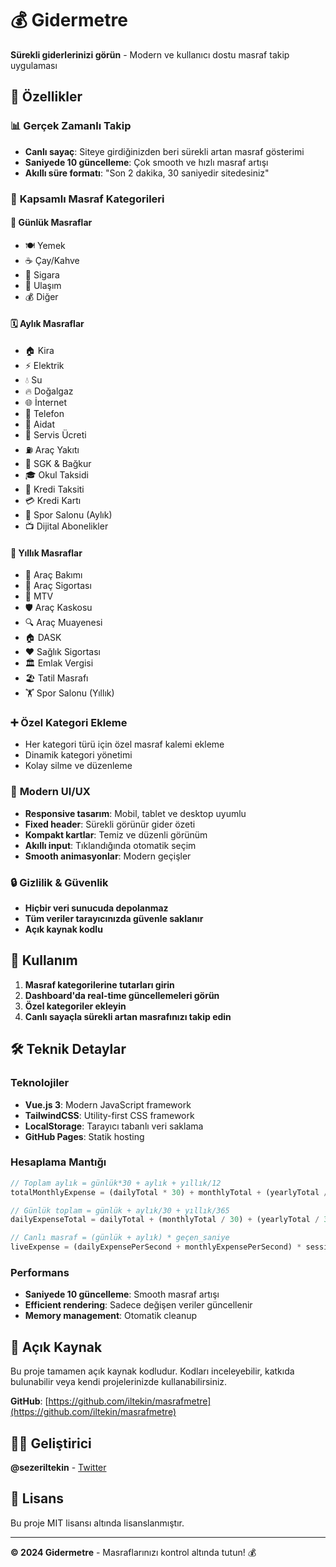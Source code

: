 # 💰 Gidermetre

**Sürekli giderlerinizi görün** - Modern ve kullanıcı dostu masraf takip uygulaması

## 🎯 Özellikler

### 📊 **Gerçek Zamanlı Takip**
- **Canlı sayaç**: Siteye girdiğinizden beri sürekli artan masraf gösterimi
- **Saniyede 10 güncelleme**: Çok smooth ve hızlı masraf artışı
- **Akıllı süre formatı**: "Son 2 dakika, 30 saniyedir sitedesiniz"

### 💸 **Kapsamlı Masraf Kategorileri**

#### 📅 **Günlük Masraflar**
- 🍽️ Yemek
- ☕ Çay/Kahve  
- 🚬 Sigara
- 🚌 Ulaşım
- 💰 Diğer

#### 🗓️ **Aylık Masraflar**
- 🏠 Kira
- ⚡ Elektrik
- 💧 Su
- 🔥 Doğalgaz
- 🌐 İnternet
- 📱 Telefon
- 🏢 Aidat
- 🚐 Servis Ücreti
- ⛽ Araç Yakıtı
- 🏥 SGK & Bağkur
- 🎓 Okul Taksidi
- 🏦 Kredi Taksiti
- 💳 Kredi Kartı
- 💪 Spor Salonu (Aylık)
- 📺 Dijital Abonelikler

#### 📅 **Yıllık Masraflar**
- 🔧 Araç Bakımı
- 🚗 Araç Sigortası
- 📄 MTV
- 🛡️ Araç Kaskosu
- 🔍 Araç Muayenesi
- 🏠 DASK
- ❤️ Sağlık Sigortası
- 🏛️ Emlak Vergisi
- 🏖️ Tatil Masrafı
- 🏋️ Spor Salonu (Yıllık)

### ➕ **Özel Kategori Ekleme**
- Her kategori türü için özel masraf kalemi ekleme
- Dinamik kategori yönetimi
- Kolay silme ve düzenleme

### 📱 **Modern UI/UX**
- **Responsive tasarım**: Mobil, tablet ve desktop uyumlu
- **Fixed header**: Sürekli görünür gider özeti
- **Kompakt kartlar**: Temiz ve düzenli görünüm
- **Akıllı input**: Tıklandığında otomatik seçim
- **Smooth animasyonlar**: Modern geçişler

### 🔒 **Gizlilik & Güvenlik**
- **Hiçbir veri sunucuda depolanmaz**
- **Tüm veriler tarayıcınızda güvenle saklanır**
- **Açık kaynak kodlu**

## 🚀 Kullanım

1. **Masraf kategorilerine tutarları girin**
2. **Dashboard'da real-time güncellemeleri görün**
3. **Özel kategoriler ekleyin**
4. **Canlı sayaçla sürekli artan masrafınızı takip edin**

## 🛠️ Teknik Detaylar

### **Teknolojiler**
- **Vue.js 3**: Modern JavaScript framework
- **TailwindCSS**: Utility-first CSS framework
- **LocalStorage**: Tarayıcı tabanlı veri saklama
- **GitHub Pages**: Statik hosting

### **Hesaplama Mantığı**
```javascript
// Toplam aylık = günlük*30 + aylık + yıllık/12
totalMonthlyExpense = (dailyTotal * 30) + monthlyTotal + (yearlyTotal / 12)

// Günlük toplam = günlük + aylık/30 + yıllık/365  
dailyExpenseTotal = dailyTotal + (monthlyTotal / 30) + (yearlyTotal / 365)

// Canlı masraf = (günlük + aylık) * geçen_saniye
liveExpense = (dailyExpensePerSecond + monthlyExpensePerSecond) * sessionSeconds
```

### **Performans**
- **Saniyede 10 güncelleme**: Smooth masraf artışı
- **Efficient rendering**: Sadece değişen veriler güncellenir
- **Memory management**: Otomatik cleanup

## 🌟 Açık Kaynak

Bu proje tamamen açık kaynak kodludur. Kodları inceleyebilir, katkıda bulunabilir veya kendi projelerinizde kullanabilirsiniz.

**GitHub**: [https://github.com/iltekin/masrafmetre](https://github.com/iltekin/masrafmetre)

## 👨‍💻 Geliştirici

**@sezeriltekin** - [Twitter](https://x.com/sezeriltekin)

## 📄 Lisans

Bu proje MIT lisansı altında lisanslanmıştır.

---

**© 2024 Gidermetre** - Masraflarınızı kontrol altında tutun! 💰
